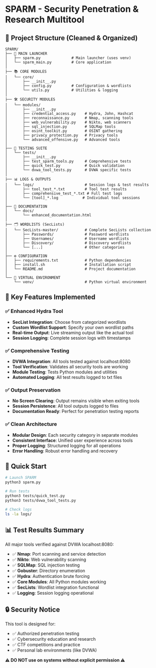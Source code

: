 # SPARM - Security Penetration & Research Multitool

## 📁 Project Structure (Cleaned & Organized)

```
SPARM/
├── 🚀 MAIN LAUNCHER
│   ├── sparm.py              # Main launcher (uses venv)
│   └── sparm_main.py         # Core application
│
├── 📚 CORE MODULES
│   └── core/
│       ├── __init__.py
│       ├── config.py         # Configuration & wordlists
│       └── utils.py          # Utilities & logging
│
├── 🛠️ SECURITY MODULES  
│   └── modules/
│       ├── __init__.py
│       ├── credential_access.py    # Hydra, John, Hashcat
│       ├── reconnaissance.py       # Nmap, scanning tools
│       ├── web_vulnerability.py    # Nikto, web scanners
│       ├── sql_injection.py        # SQLMap tools
│       ├── osint_toolkit.py        # OSINT gathering
│       ├── privacy_protection.py   # Privacy tools
│       └── advanced_offensive.py   # Advanced tools
│
├── 🧪 TESTING SUITE
│   └── tests/
│       ├── __init__.py
│       ├── test_sparm_tools.py     # Comprehensive tests
│       ├── quick_test.py           # Quick validation
│       └── dvwa_tool_tests.py      # DVWA specific tests
│
├── 📊 LOGS & OUTPUTS
│   └── logs/                       # Session logs & test results
│       ├── tool_test_*.txt         # Tool test results
│       ├── comprehensive_test_*.txt # Full test logs
│       └── [tool]_*.log           # Individual tool sessions
│
├── 📖 DOCUMENTATION
│   └── docs/
│       └── enhanced_documentation.html
│
├── 🗂️ WORDLISTS (SecLists)
│   └── SecLists-master/            # Complete SecLists collection
│       ├── Passwords/              # Password wordlists
│       ├── Usernames/              # Username wordlists
│       ├── Discovery/              # Discovery wordlists
│       └── [...]                   # Other categories
│
├── ⚙️ CONFIGURATION
│   ├── requirements.txt            # Python dependencies
│   ├── install.sh                  # Installation script
│   └── README.md                   # Project documentation
│
└── 🐍 VIRTUAL ENVIRONMENT
    └── venv/                       # Python virtual environment
```

## 🎯 Key Features Implemented

### ✅ Enhanced Hydra Tool
- **SecList Integration**: Choose from categorized wordlists
- **Custom Wordlist Support**: Specify your own wordlist paths
- **Real-time Output**: Live streaming output like the actual tool
- **Session Logging**: Complete session logs with timestamps

### ✅ Comprehensive Testing
- **DVWA Integration**: All tools tested against localhost:8080
- **Tool Verification**: Validates all security tools are working
- **Module Testing**: Tests Python modules and utilities
- **Automated Logging**: All test results logged to txt files

### ✅ Output Preservation
- **No Screen Clearing**: Output remains visible when exiting tools
- **Session Persistence**: All tool outputs logged to files
- **Documentation Ready**: Perfect for penetration testing reports

### ✅ Clean Architecture
- **Modular Design**: Each security category in separate modules
- **Consistent Interface**: Unified user experience across tools
- **Proper Logging**: Structured logging for all operations
- **Error Handling**: Robust error handling and recovery

## 🚀 Quick Start

```bash
# Launch SPARM
python3 sparm.py

# Run tests
python3 tests/quick_test.py
python3 tests/dvwa_tool_tests.py

# Check logs
ls -la logs/
```

## 📊 Test Results Summary

All major tools verified against DVWA localhost:8080:
- ✅ **Nmap**: Port scanning and service detection
- ✅ **Nikto**: Web vulnerability scanning  
- ✅ **SQLMap**: SQL injection testing
- ✅ **Gobuster**: Directory enumeration
- ✅ **Hydra**: Authentication brute forcing
- ✅ **Core Modules**: All Python modules working
- ✅ **SecLists**: Wordlist integration functional
- ✅ **Logging**: Session logging operational

## 🔒 Security Notice

This tool is designed for:
- ✅ Authorized penetration testing
- ✅ Cybersecurity education and research  
- ✅ CTF competitions and practice
- ✅ Personal lab environments (like DVWA)

**⚠️ DO NOT use on systems without explicit permission ⚠️**